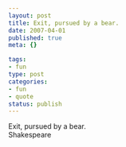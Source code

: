 ```yaml
--- 
layout: post
title: Exit, pursued by a bear.
date: 2007-04-01
published: true
meta: {}

tags: 
- fun
type: post
categories: 
- fun
- quote
status: publish
---
```

Exit, pursued by a bear.<br />Shakespeare
